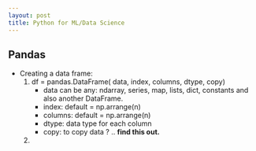```yaml
---
layout: post
title: Python for ML/Data Science
---
```


## Pandas 
* Creating a data frame:
  1. df = pandas.DataFrame( data, index, columns, dtype, copy)
     - data can be any: ndarray, series, map, lists, dict, constants and also another DataFrame.
     - index: default =  np.arrange(n)
     - columns: default =  np.arrange(n) 
     - dtype: data type for each column 
     - copy: to copy data ? .. **find this out.** 
  2. 
  
